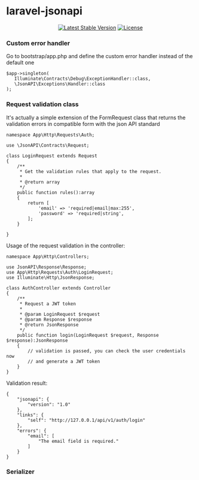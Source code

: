 # laravel-jsonapi

<p align="center">
    <a href="https://packagist.org/packages/serhiikamolov/laravel-jsonapi"><img alt="Latest Stable Version" src="https://img.shields.io/packagist/v/serhiikamolov/laravel-jsonapi.svg?style=flat-square"></a>
    <a href="https://opensource.org/licenses/MIT"><img alt="License" src="https://img.shields.io/badge/license-MIT-brightgreen.svg?style=flat-square"></a>
</p>

### Custom error handler

Go to bootstrap/app.php and define the custom error handler 
instead of the default one
  
    $app->singleton(
       Illuminate\Contracts\Debug\ExceptionHandler::class,
       \JsonAPI\Exceptions\Handler::class
    );
     
     
### Request validation class
It's actually a simple extension of the FormRequest class that returns the validation errors in compatible form with the json API standard

    namespace App\Http\Requests\Auth;
    
    use \JsonAPI\Contracts\Request;

    class LoginRequest extends Request
    {
        /**
         * Get the validation rules that apply to the request.
         *
         * @return array
         */
        public function rules():array
        {
            return [
                'email' => 'required|email|max:255',
                'password' => 'required|string',
            ];
        }
    
    }

Usage of the request validation in the controller:

    namespace App\Http\Controllers;
    
    use JsonAPI\Response\Response;
    use App\Http\Requests\Auth\LoginRequest;
    use Illuminate\Http\JsonResponse;
    
    class AuthController extends Controller
    {
        /**
         * Request a JWT token
         *
         * @param LoginRequest $request
         * @param Response $response
         * @return JsonResponse
         */
        public function login(LoginRequest $request, Response  $response):JsonResponse
        {
            // validation is passed, you can check the user credentials now
            // and generate a JWT token 
        }      
    }
        
Validation result:

    {
        "jsonapi": {
            "version": "1.0"
        },
        "links": {
            "self": "http://127.0.0.1/api/v1/auth/login"
        },
        "errors": {
            "email": [
                "The email field is required."
            ]
        }
    }

### Serializer

